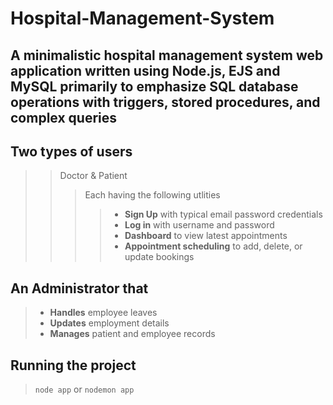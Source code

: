 # Hospital-Management-System
## A minimalistic hospital management system web application written using **Node.js**, **EJS** and **MySQL** primarily to emphasize SQL database operations with **triggers, stored procedures, and complex queries**

## **Two types of users**
>> Doctor & Patient
>>> Each having the following utlities
>>>>- **Sign Up** with typical email password credentials
>>>>- **Log in** with username and password
>>>>- **Dashboard** to view latest appointments
>>>>- **Appointment scheduling** to add, delete, or update bookings

## **An Administrator that**
>* **Handles** employee leaves 
>* **Updates** employment details
>* **Manages** patient and employee records 

## **Running the project**
> ```node app``` or ```nodemon app```